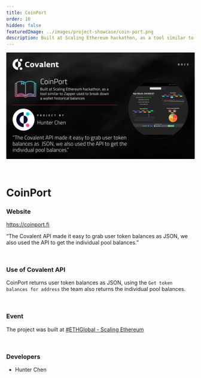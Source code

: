 ```yaml
---
title: CoinPort
order: 10
hidden: false
featuredImage: ../images/project-showcase/coin-port.png
description: Built at Scaling Ethereum hackathon, as a tool similar to Zapper used to break down a wallet historical balances
---
```


![CoinPort Banner](../images/project-showcase/coin-port.png)

&nbsp;
# CoinPort

### Website
https://coinport.fi

<Aside>

“The Covalent API made it easy to grab user token balances as  JSON, we also used the API to get the individual pool balances.”

</Aside>

&nbsp;
### Use of Covalent API
CoinPort returns user token balances as JSON, using the `Get token balances for address` the team also returns the individual pool balances.

&nbsp;
### Event
The project was built at [#ETHGlobal - Scaling Ethereum](https://www.covalenthq.com/blog/scaling-ethereum-winners/)

&nbsp;
### Developers

- Hunter Chen

